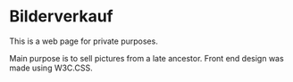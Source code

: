 # Bilderverkauf
This is a web page for private purposes.

Main purpose is to sell pictures from a late ancestor. Front end design was made using W3C.CSS.
